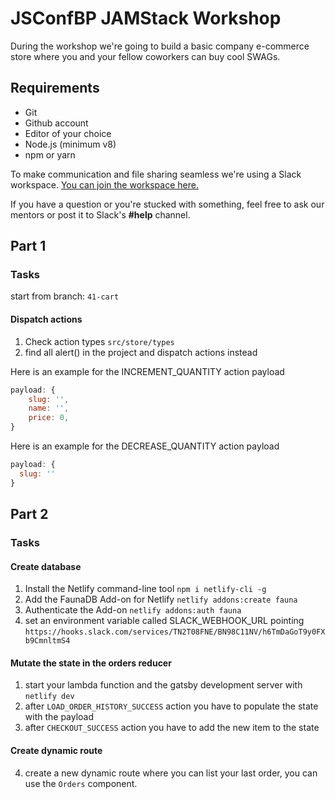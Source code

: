 # JSConfBP JAMStack Workshop

During the workshop we're going to build a basic company e-commerce store where you and your fellow coworkers can buy cool SWAGs.

## Requirements

- Git
- Github account
- Editor of your choice
- Node.js (minimum v8)
- npm or yarn

To make communication and file sharing seamless we're using a Slack workspace. [You can join the workspace here.](https://join.slack.com/t/jsconfbp-jamstack/shared_invite/enQtNzY1OTIyNjIxMTI2LTg4Y2FlNTEzMDFhOTE2Yzg1ZjlhMmM2YWZiMWYxNjNjM2VkMjNlOTIyZTkzOWJkOTEwOWJkNWQyMTc0ZmRiMWQ)

If you have a question or you're stucked with something, feel free to ask our mentors or post it to Slack's **#help** channel.

## Part 1

### Tasks

start from branch: `41-cart`

#### Dispatch actions

1. Check action types `src/store/types`
2. find all alert() in the project and dispatch actions instead

Here is an example for the INCREMENT_QUANTITY action payload

```js
payload: {
    slug: '',
    name: '',
    price: 0,
}
```

Here is an example for the DECREASE_QUANTITY action payload

```js
payload: {
  slug: ''
}
```

## Part 2

### Tasks

#### Create database

1. Install the Netlify command-line tool `npm i netlify-cli -g`
2. Add the FaunaDB Add-on for Netlify `netlify addons:create fauna`
3. Authenticate the Add-on `netlify addons:auth fauna`
4. set an environment variable called SLACK_WEBHOOK_URL pointing `https://hooks.slack.com/services/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`

#### Mutate the state in the orders reducer

1. start your lambda function and the gatsby development server with `netlify dev`
2. after `LOAD_ORDER_HISTORY_SUCCESS` action you have to populate the state with the payload
3. after `CHECKOUT_SUCCESS` action you have to add the new item to the state

#### Create dynamic route

4. create a new dynamic route where you can list your last order, you can use the `Orders` component.

